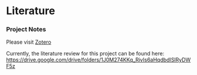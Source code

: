 # Literature



### Project Notes
Please visit [Zotero](https://www.zotero.org/groups/2934532/ndc_lab/collections/B3WYU6GK)


Currently, the literature review for this project can be found here:
https://drive.google.com/drive/folders/1J0M274KKq_RivIs6aHqdbdISlRyDWF5z

